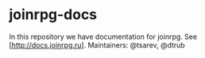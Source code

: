 # joinrpg-docs

In this repository we have documentation for joinrpg. See [http://docs.joinrpg.ru].
Maintainers: @tsarev, @dtrub

